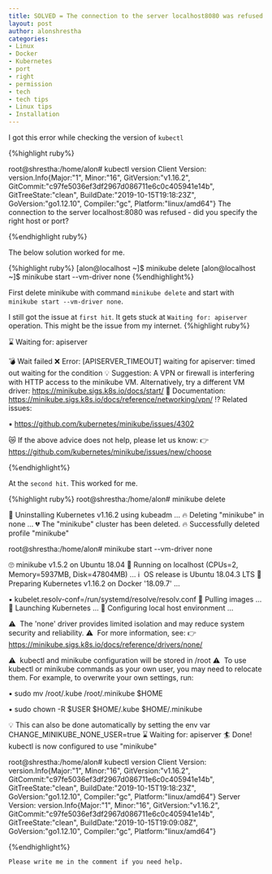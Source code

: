 ```yaml
---
title: SOLVED = The connection to the server localhost8080 was refused -did you specify the right host or port ? | Kubernetes
layout: post
author: alonshrestha
categories:
- Linux
- Docker
- Kubernetes
- port
- right 
- permission
- tech
- tech tips
- Linux tips
- Installation
---
```


I got this error while checking the version of `kubectl`

{%highlight ruby%}

root@shrestha:/home/alon# kubectl version
Client Version: version.Info{Major:"1", Minor:"16", GitVersion:"v1.16.2", GitCommit:"c97fe5036ef3df2967d086711e6c0c405941e14b", GitTreeState:"clean", BuildDate:"2019-10-15T19:18:23Z", GoVersion:"go1.12.10", Compiler:"gc", Platform:"linux/amd64"}
The connection to the server localhost:8080 was refused - did you specify the right host or port?

{%endhighlight ruby%}

The below solution worked for me. 

{%highlight ruby%}
[alon@localhost ~]$ minikube delete 
[alon@localhost ~]$ minikube start --vm-driver none
{%endhighlight%}

First delete minikube with command `minikube delete` and start with `minikube start --vm-driver none`.

I still got the issue at `first hit`. It gets stuck at `Waiting for: apiserver` operation. This might be the issue from my internet. 
{%highlight ruby%}

⌛
  Waiting for: apiserver


💣
  Wait failed
❌
  Error: [APISERVER_TIMEOUT] waiting for apiserver: timed out waiting for the condition
💡
  Suggestion: A VPN or firewall is interfering with HTTP access to the minikube VM. Alternatively, try a different VM driver: https://minikube.sigs.k8s.io/docs/start/
📘
  Documentation: https://minikube.sigs.k8s.io/docs/reference/networking/vpn/
⁉️   Related issues:
    
▪
https://github.com/kubernetes/minikube/issues/4302

😿
  If the above advice does not help, please let us know: 
👉
  https://github.com/kubernetes/minikube/issues/new/choose
  
{%endhighlight%}

At the `second hit`. This worked for me.

{%highlight ruby%}
root@shrestha:/home/alon# minikube delete

🔄
  Uninstalling Kubernetes v1.16.2 using kubeadm ...
🔥
  Deleting "minikube" in none ...
💔
  The "minikube" cluster has been deleted.
🔥
  Successfully deleted profile "minikube"


root@shrestha:/home/alon# minikube start --vm-driver none

🙄
  minikube v1.5.2 on Ubuntu 18.04
🤹
  Running on localhost (CPUs=2, Memory=5937MB, Disk=47804MB) ...
ℹ
️   OS release is Ubuntu 18.04.3 LTS
🐳
  Preparing Kubernetes v1.16.2 on Docker '18.09.7' ...
    
▪
kubelet.resolv-conf=/run/systemd/resolve/resolv.conf
🚜
  Pulling images ...
🚀
  Launching Kubernetes ... 
🤹
  Configuring local host environment ...

⚠
️  The 'none' driver provides limited isolation and may reduce system security and reliability.
⚠
️  For more information, see:
👉
  https://minikube.sigs.k8s.io/docs/reference/drivers/none/

⚠
️  kubectl and minikube configuration will be stored in /root
⚠
️  To use kubectl or minikube commands as your own user, you may need to relocate them. For example, to overwrite your own settings, run:

    
▪
sudo mv /root/.kube /root/.minikube $HOME
    
▪
sudo chown -R $USER $HOME/.kube $HOME/.minikube

💡
  This can also be done automatically by setting the env var CHANGE_MINIKUBE_NONE_USER=true
⌛
  Waiting for: apiserver
🏄
  Done! kubectl is now configured to use "minikube"
  
  
root@shrestha:/home/alon# kubectl version
Client Version: version.Info{Major:"1", Minor:"16", GitVersion:"v1.16.2", GitCommit:"c97fe5036ef3df2967d086711e6c0c405941e14b", GitTreeState:"clean", BuildDate:"2019-10-15T19:18:23Z", GoVersion:"go1.12.10", Compiler:"gc", Platform:"linux/amd64"}
Server Version: version.Info{Major:"1", Minor:"16", GitVersion:"v1.16.2", GitCommit:"c97fe5036ef3df2967d086711e6c0c405941e14b", GitTreeState:"clean", BuildDate:"2019-10-15T19:09:08Z", GoVersion:"go1.12.10", Compiler:"gc", Platform:"linux/amd64"}


{%endhighlight%}


`Please write me in the comment if you need help.`